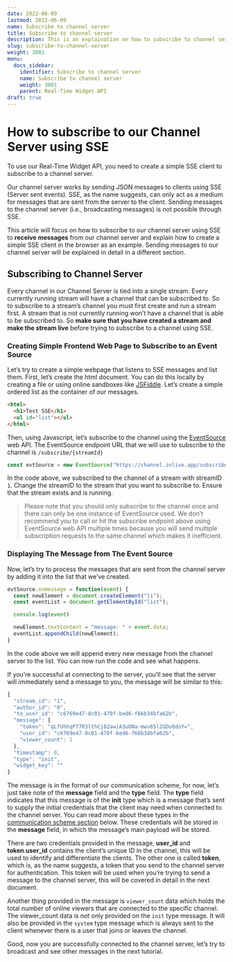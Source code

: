 ```yaml
---
date: 2022-06-09
lastmod: 2022-06-09
name: Subscribe to channel server
title: Subscribe to channel server
description: This is an explaination on how to subscribe to channel server.
slug: subscribe-to-channel-server
weight: 3001
menu:
  docs_sidebar:
    identifier: Subscribe to channel server
    name: Subscribe to channel server
    weight: 3001
    parent: Real-Time Widget API
draft: true
---
```

# How to subscribe to our Channel Server using SSE

To use our Real-Time Widget API, you need to create a simple SSE client to subscribe to a channel server.

Our channel server works by sending JSON messages to clients using SSE (Server sent events). SSE, as the name suggests, can only act as a medium for messages that are sent from the server to the client. Sending messages to the channel server (i.e., broadcasting messages) is not possible through SSE.

 This article will focus on how to subscribe to our channel server using SSE to **receive messages** from our channel server and explain how to create a simple SSE client in the browser as an example. Sending messages to our channel server will be explained in detail in a different section.


## Subscribing to Channel Server

Every channel in our Channel Server is tied into a single stream. Every currently running stream will have a channel that can be subscribed to. So to subscribe to a stream’s channel you must first create and run a stream first. A stream that is not currently running won’t have a channel that is able to be subscribed to. So **make sure that you have created a stream and make the stream live** before trying to subscribe to a channel using SSE.


### Creating Simple Frontend Web Page to Subscribe to an Event Source

Let’s try to create a simple webpage that listens to SSE messages and list them. First, let’s create the html document. You can do this locally by creating a file or using online sandboxes like [JSFiddle](https://jsfiddle.net/). Let’s create a simple ordered list as the container of our messages.


```html
<html>
  <h1>Test SSE</h1>
  <ul id="list"></ul>
</html>
```


Then, using Javascript, let’s subscribe to the channel using the [EventSource](https://developer.mozilla.org/en-US/docs/Web/API/EventSource) web API. The EventSource endpoint URL that we will use to subscribe to the channel is `/subscribe/{streamId}`


```js
const evtSource = new EventSource("https://channel.inlive.app/subscribe/1")
```


In the code above, we subscribed to the channel of a stream with streamID `1`. Change the streamID to the stream that you want to subscribe to. Ensure that the stream exists and is running.

> Please note that you should only subscribe to the channel once and there can only be one instance of EventSource used. We don’t recommend you to call or hit the subscribe endpoint above using EventSource web API multiple times because you will send multiple subscription requests to the same channel which makes it inefficient.

### Displaying The Message from The Event Source

Now, let’s try to process the messages that are sent from the channel server by adding it into the list that we’ve created.


```js
evtSource.onmessage = function(event) {
  const newElement = document.createElement("li");
  const eventList = document.getElementById("list");

  console.log(event)

  newElement.textContent = "message: " + event.data;
  eventList.appendChild(newElement);
}
```


In the code above we will append every new message from the channel server to the list. You can now run the code and see what happens.

If you’re successful at connecting to the server, you’ll see that the server will immediately send a message to you, the message will be similar to this:


```js
{
  "stream_id": "1",
  "author_id": "0",
  "to_user_id": "c6769e47-8c01-470f-bed6-f66b34bfa62b",
  "message": {
    "token": "qLfUhhqP77R3lthCj82awiA3uONa-mwv65l2GDo8doY=",
    "user_id": "c6769e47-8c01-470f-bed6-f66b34bfa62b",
    "viewer_count": 1
  },
  "timestamp": 0,
  "type": "init",
  "widget_key": ""
}
```


The message is in the format of our communication scheme, for now, let’s just take note of the **message** field and the **type** field. The **type** field indicates that this message is of the **init** type which is a message that’s sent to supply the initial credentials that the client may need when connected to the channel server. You can read more about these types in the [communication scheme section](/docs/real-time-widget-api/communication-scheme-and-formatting/) below. These credentials will be stored in the **message** field, in which the message’s main payload will be stored.

There are two credentials provided in the message, **user_id** and **token**.**user_id** contains the client’s unique ID in the channel, this will be used to identify and differentiate the clients. The other one is called **token**, which is, as the name suggests, a token that you send to the channel server for authentication. This token will be used when you’re trying to send a message to the channel server, this will be covered in detail in the next document.

Another thing provided in the message is `viewer_count` data which holds the total number of online viewers that are connected to the specific channel. The viewer_count data is not only provided on the `init` type message. It will also be provided in the `system` type message which is always sent to the client whenever there is a user that joins or leaves the channel.

Good, now you are successfully connected to the channel server, let’s try to broadcast and see other messages in the next tutorial.
